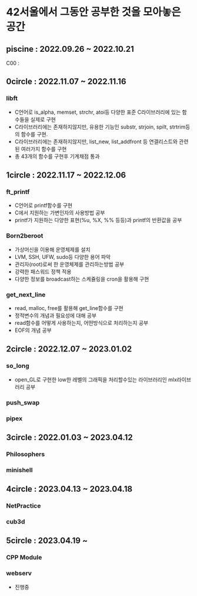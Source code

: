 # 42서울에서 그동안 공부한 것을 모아놓은 공간
## piscine : 2022.09.26 ~ 2022.10.21

C00 : 

## 0circle : 2022.11.07 ~ 2022.11.16

### libft
* C언어로 is_alpha, memset, strchr, atoi등 다양한 표준 C라이브러리에 있는 함수들을 실제로 구현
* C라이브러리에는 존재하지않지만, 유용한 기능인 substr, strjoin, spilt, strtrim등의 함수를 구현.
* C라이브러리에는 존재하지않지만, list_new, list_addfront 등 연결리스트와 관련된 여러가지 함수를 구현
* 총 43개의 함수를 구현후 기계채점 통과

## 1circle : 2022.11.17 ~ 2022.12.06

### ft_printf
* C언어로 printf함수를 구현
* C에서 지원하는 가변인자의 사용방법 공부
* printf가 지원하는 다양한 표현(%u, %X, %% 등등)과 printf의 반환값을 공부

### Born2beroot
* 가상머신을 이용해 운영체제를 설치
* LVM, SSH, UFW, sudo등 다양한 용어 파악
* 관리자(root)로써 한 운영체제를 관리하는방법 공부
* 강력한 패스워드 정책 적용
* 다양한 정보를 broadcast하는 스케쥴링을 cron을 활용해 구현

### get_next_line
* read, malloc, free를 활용해 get_line함수를 구현
* 정적변수의 개념과 필요성에 대해 공부
* read함수를 어떻게 사용하는지, 어떤방식으로 처리하는지 공부
* EOF의 개념 공부

## 2circle : 2022.12.07 ~ 2023.01.02

### so_long
* open_GL로 구현한 low한 레벨의 그래픽을 처리할수있는 라이브러리인 mlx라이브러리 공부


### push_swap
### pipex

## 3circle : 2022.01.03 ~ 2023.04.12

### Philosophers
### minishell

## 4circle : 2023.04.13 ~ 2023.04.18

### NetPractice
### cub3d

## 5circle : 2023.04.19 ~ 
### CPP Module

### webserv

* 진행중
